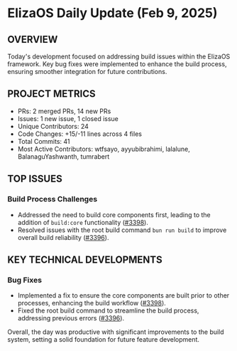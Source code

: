 # ElizaOS Daily Update (Feb 9, 2025)

## OVERVIEW 
Today's development focused on addressing build issues within the ElizaOS framework. Key bug fixes were implemented to enhance the build process, ensuring smoother integration for future contributions.

## PROJECT METRICS
- PRs: 2 merged PRs, 14 new PRs
- Issues: 1 new issue, 1 closed issue
- Unique Contributors: 24
- Code Changes: +15/-11 lines across 4 files
- Total Commits: 41
- Most Active Contributors: wtfsayo, ayyubibrahimi, lalalune, BalanaguYashwanth, tumrabert

## TOP ISSUES
### Build Process Challenges
- Addressed the need to build core components first, leading to the addition of `build:core` functionality ([#3398](https://github.com/elizaos/eliza/pull/3398)).
- Resolved issues with the root build command `bun run build` to improve overall build reliability ([#3396](https://github.com/elizaos/eliza/pull/3396)).

## KEY TECHNICAL DEVELOPMENTS
### Bug Fixes
- Implemented a fix to ensure the core components are built prior to other processes, enhancing the build workflow ([#3398](https://github.com/elizaos/eliza/pull/3398)).
- Fixed the root build command to streamline the build process, addressing previous errors ([#3396](https://github.com/elizaos/eliza/pull/3396)). 

Overall, the day was productive with significant improvements to the build system, setting a solid foundation for future feature development.